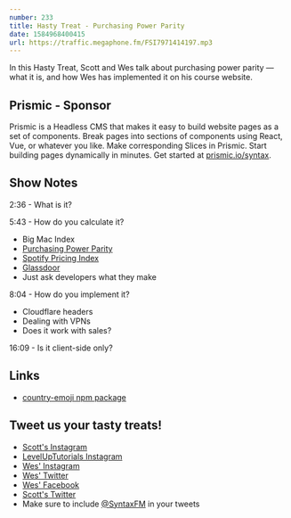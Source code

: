 ```yaml
---
number: 233
title: Hasty Treat - Purchasing Power Parity
date: 1584968400415
url: https://traffic.megaphone.fm/FSI7971414197.mp3
---
```


In this Hasty Treat, Scott and Wes talk about purchasing power parity — what it is, and how Wes has implemented it on his course website.  

## Prismic - Sponsor
Prismic is a Headless CMS that makes it easy to build website pages as a set of components. Break pages into sections of components using React, Vue, or whatever you like. Make corresponding Slices in Prismic. Start building pages dynamically in minutes. Get started at [prismic.io/syntax](https://prismic.io/syntax).

## Show Notes

2:36 - What is it?

5:43 - How do you calculate it? 

* Big Mac Index
* [Purchasing Power Parity](https://github.com/rwieruch/purchasing-power-parity)
* [Spotify Pricing Index](https://mts.io/projects/spotify-pricing/)
* [Glassdoor](https://www.glassdoor.com/)
* Just ask developers what they make

8:04 - How do you implement it?

* Cloudflare headers
* Dealing with VPNs
* Does it work with sales?

16:09 - Is it client-side only? 

## Links
* [country-emoji npm package](https://www.npmjs.com/package/country-emoji)

## Tweet us your tasty treats!
* [Scott's Instagram](https://www.instagram.com/stolinski/)
* [LevelUpTutorials Instagram](https://www.instagram.com/LevelUpTutorials/)
* [Wes' Instagram](https://www.instagram.com/wesbos/)
* [Wes' Twitter](https://twitter.com/wesbos)
* [Wes' Facebook](https://www.facebook.com/wesbos.developer)
* [Scott's Twitter](https://twitter.com/stolinski)
* Make sure to include [@SyntaxFM](https://twitter.com/SyntaxFM) in your tweets